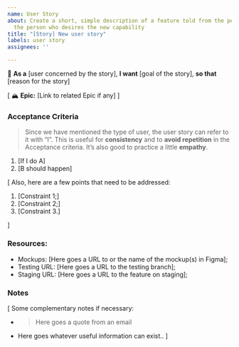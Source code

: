 ```yaml
---
name: User Story
about: Create a short, simple description of a feature told from the perspective of
  the person who desires the new capability
title: "[Story] New user story"
labels: user story
assignees: ''

---
```


👤 	**As a** [user concerned by the story],
**I want** [goal of the story],
**so that** [reason for the story]

[
🏔 **Epic:** [Link to related Epic if any]
]

### Acceptance Criteria
> Since we have mentioned the type of user, the user story can refer to it with “I”. This is useful for **consistency** and to **avoid repetition** in the Acceptance criteria. It’s also good to practice a little **empathy**.

1. [If I do A]
1. [B should happen]

[
Also, here are a few points that need to be addressed:

1. [Constraint 1;]
1. [Constraint 2;]
1. [Constraint 3.]

]

### Resources:

* Mockups: [Here goes a URL to or the name of the mockup(s) in Figma];
* Testing URL: [Here goes a URL to the testing branch];
* Staging URL: [Here goes a URL to the feature on staging];


### Notes

[
Some complementary notes if necessary:

* > Here goes a quote from an email
* Here goes whatever useful information can exist..
]
